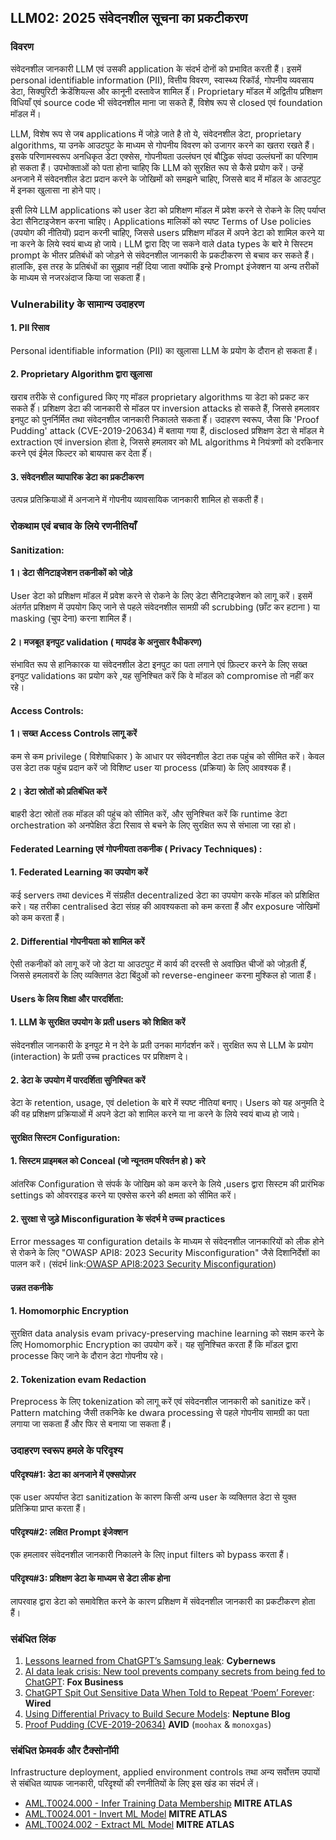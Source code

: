 ## LLM02: 2025 संवेदनशील सूचना का प्रकटीकरण

### विवरण

संवेदनशील जानकारी LLM एवं उसकी application के संदर्भ दोनों को प्रभावित करती हैं। इसमें personal identifiable information (PII), वित्तीय विवरण, स्वास्थ्य रिकॉर्ड, गोपनीय व्यवसाय डेटा, सिक्युरिटी क्रेडेंशियल्स और कानूनी दस्तावेज शामिल हैंं। Proprietary मॉडल में अद्वितीय प्रशिक्षण विधियाँ एवं source code भी संवेदनशील माना जा सकते हैं, विशेष रूप से closed एवं foundation मॉडल में।

LLM, विशेष रूप से जब applications में जोड़े जाते है तो ये, संवेदनशील डेटा, proprietary algorithms, या उनके आउटपुट के माध्यम से गोपनीय विवरण को उजागर करने का खतरा रखते हैं। इसके परिणामस्वरूप अनधिकृत डेटा एक्सेस, गोपनीयता उल्लंघन एवं बौद्धिक संपदा उल्लंघनों का परिणाम हो सकता हैं। उपभोक्ताओं को पता होना चाहिए कि LLM को सुरक्षित रूप से कैसे प्रयोग करें। उन्हें अनजाने में संवेदनशील डेटा प्रदान करने के जोखिमों को समझने चाहिए,  जिससे बाद में मॉडल के आउटपुट में इनका खुलासा ना होने पाए।

इसी लिये LLM applications को user डेटा को प्रशिक्षण मॉडल में प्रवेश करने से रोकने के लिए पर्याप्त डेटा सैनिटाइजेशन करना चाहिए। Applications मालिकों को स्पष्ट Terms of Use policies (उपयोग की नीतियों) प्रदान करनी चाहिए, जिससे users प्रशिक्षण मॉडल में अपने डेटा को शामिल करने या ना करने के लिये स्वयं बाध्य हो जाये। LLM द्वारा दिए जा सकने वाले data types के बारे मे सिस्टम prompt के भीतर प्रतिबंधों को जोड़ने से संवेदनशील जानकारी के प्रकटीकरण से बचाव कर सकते हैं। हालांकि, इस तरह के प्रतिबंधों का सुझाव नहीं दिया जाता क्योंकि इन्हे Prompt इंजेक्शन या अन्य तरीकों के माध्यम से नजरअंदाज किया जा सकता हैं।

### Vulnerability के सामान्य उदाहरण

#### 1. PII रिसाव
  Personal identifiable information (PII) का खुलासा LLM के प्रयोग के दौरान हो सकता हैं।
#### 2. Proprietary Algorithm द्वारा खुलासा
  खराब तरीके से configured किए गए मॉडल proprietary algorithms या डेटा को प्रकट कर सकते हैंं। प्रशिक्षण डेटा की जानकारी से मॉडल पर inversion attacks हो सकते हैं, जिससे हमलावर इनपुट को पुनर्निर्मित  तथा संवेदनशील जानकारी निकालते सकता  हैंं। 
  उदाहरण स्वरूप, जैसा कि 'Proof Pudding' attack (CVE-2019-20634) में बताया गया हैं, disclosed प्रशिक्षण डेटा से मॉडल मे extraction एवं inversion होता हे, जिससे हमलावर को ML algorithms मे नियंत्रणों को दरकिनार करने एवं ईमेल फिल्टर को बायपास कर देता हैंं।
#### 3. संवेदनशील व्यापारिक डेटा का प्रकटीकरण
  उत्पन्न प्रतिक्रियाओं में अनजाने में गोपनीय व्यावसायिक जानकारी शामिल हो सकती हैं।

### रोकथाम एवं बचाव के लिये रणनीतियाँ

#### Sanitization:

#### 1। डेटा सैनिटाइजेशन तकनीकों को जोड़े
  User डेटा को प्रशिक्षण मॉडल में प्रवेश करने से रोकने के लिए डेटा सैनिटाइजेशन को लागू करें। इसमें अंतर्गत प्रशिक्षण में उपयोग किए जाने से पहले संवेदनशील सामग्री की scrubbing (छाँट कर हटाना ) या masking (चुप देना) करना शामिल हैं।
#### 2। मजबूत इनपुट validation ( मापदंड के अनुसार वैधीकरण)
  संभावित रूप से हानिकारक या संवेदनशील डेटा इनपुट का पता लगाने एवं फ़िल्टर करने के लिए सख्त इनपुट validations का प्रयोग करे ,यह सुनिश्चित करें कि वे मॉडल को compromise तो नहीं कर रहे।

#### Access Controls:

#### 1। सख्त Access Controls लागू करें
  कम से कम privilege ( विशेषाधिकार ) के आधार पर संवेदनशील डेटा तक पहुंच को सीमित करें। केवल उस डेटा तक पहुंच प्रदान करें जो विशिष्ट user या process (प्रक्रिया) के लिए आवश्यक हैं।
#### 2। डेटा स्रोतों को प्रतिबंधित करें
  बाहरी डेटा स्रोतों तक मॉडल की पहुंच को सीमित करें, और सुनिश्चित करें कि runtime डेटा orchestration को अनपेक्षित डेटा रिसाव से बचने के लिए सुरक्षित रूप से संभाला जा रहा हो।

#### Federated Learning एवं गोपनीयता तकनीक ( Privacy Techniques) :

#### 1.  Federated Learning का उपयोग करें
  कई servers तथा devices में संग्रहीत decentralized डेटा का उपयोग करके मॉडल को प्रशिक्षित करे। यह तरीका centralised डेटा संग्रह की आवश्यकता को कम करता हैं और exposure जोखिमों को कम करता हैं।
#### 2.  Differential गोपनीयता को शामिल करें
  ऐसी तकनीकों को लागू करें जो डेटा या आउटपुट में कार्य की दरस्ती से अवांछित चीजों को जोड़ती हैंं, जिससे हमलावरों के लिए व्यक्तिगत डेटा बिंदुओं को reverse-engineer करना मुश्किल हो जाता हैं।

#### Users के लिय शिक्षा और पारदर्शिता:

#### 1.   LLM के सुरक्षित उपयोग के प्रती  users को शिक्षित करें
  संवेदनशील जानकारी के इनपुट मे न देने के प्रती उनका मार्गदर्शन करें। सुरक्षित रूप से LLM के प्रयोग (interaction) के प्रती उच्च practices पर प्रशिक्षण दे।
#### 2.  डेटा के उपयोग में पारदर्शिता सुनिश्चित करें
  डेटा के retention, usage, एवं deletion के बारे में स्पष्ट नीतियां बनाए। Users को यह अनुमति दे की वह प्रशिक्षण प्रक्रियाओं में अपने डेटा को शामिल करने या ना करने के लिये स्वयं बाध्य हो जाये।

#### सुरक्षित सिस्टम Configuration:

#### 1.  सिस्टम प्राइमबल को Conceal (जो न्यूनतम परिवर्तन हो ) करे 
  आंतरिक Configuration से संपर्क के जोखिम को कम करने के लिये ,users द्वारा सिस्टम की प्रारंभिक settings को ओवरराइड करने या एक्सेस करने की क्षमता को सीमित करें।
#### 2. सुरक्षा से जुड़े Misconfiguration के संदर्भ मे उच्च practices
  Error messages या configuration details के माध्यम से संवेदनशील जानकारियों को लीक होने से रोकने के लिए "OWASP API8: 2023 Security Misconfiguration" जैसे दिशानिर्देशों का पालन करें।
  (संदर्भ link:[OWASP API8:2023 Security Misconfiguration](https://owasp.org/API-Security/editions/2023/en/0xa8-security-misconfiguration/))

#### उन्नत तकनीके 

#### 1.  Homomorphic Encryption
  सुरक्षित data analysis evam privacy-preserving machine learning को सक्षम करने के लिए Homomorphic Encryption का उपयोग करें। यह सुनिश्चित करता हैं कि मॉडल द्वारा processe किए जाने के दौरान डेटा गोपनीय रहे।
#### 2.  Tokenization evam Redaction
  Preprocess के लिए tokenization को लागू करें एवं संवेदनशील जानकारी को sanitize करें। Pattern matching जैसी तकनिके ke dwara processing से पहले गोपनीय सामग्री का पता लगाया जा सकता हैं और फिर से बनाया जा सकता हैं।

### उदाहरण स्वरूप हमले के परिदृश्य

#### परिदृश्य#1: डेटा का अनजाने में एक्सपोज़र
  एक user अपर्याप्त डेटा sanitization के कारण किसी अन्य user के व्यक्तिगत डेटा से युक्त प्रतिक्रिया प्राप्त करता हैं।
#### परिदृश्य#2: लक्षित Prompt इंजेक्शन
  एक हमलावर संवेदनशील जानकारी निकालने के लिए input filters को bypass करता हैं।
#### परिदृश्य#3: प्रशिक्षण डेटा के माध्यम से डेटा लीक होना
  लापरवाह द्वारा डेटा को समावेशित करने के कारण  प्रशिक्षण में संवेदनशील जानकारी का प्रकटीकरण होता हैं।

### संबंधित लिंक

1. [Lessons learned from ChatGPT’s Samsung leak](https://cybernews.com/security/chatgpt-samsung-leak-explained-lessons/): **Cybernews**
2. [AI data leak crisis: New tool prevents company secrets from being fed to ChatGPT](https://www.foxbusiness.com/politics/ai-data-leak-crisis-prevent-company-secrets-chatgpt): **Fox Business**
3. [ChatGPT Spit Out Sensitive Data When Told to Repeat ‘Poem’ Forever](https://www.wired.com/story/chatgpt-poem-forever-security-roundup/): **Wired**
4. [Using Differential Privacy to Build Secure Models](https://neptune.ai/blog/using-differential-privacy-to-build-secure-models-tools-methods-best-practices): **Neptune Blog**
5. [Proof Pudding (CVE-2019-20634)](https://avidml.org/database/avid-2023-v009/) **AVID** (`moohax` & `monoxgas`)

### संबंधित फ्रेमवर्क और टैक्सोनॉमी

Infrastructure deployment, applied environment controls  तथा अन्य सर्वोत्तम उपायों से संबंधित व्यापक जानकारी, परिदृश्यों की रणनीतियों के लिए इस खंड का संदर्भ लें।

- [AML.T0024.000 - Infer Training Data Membership](https://atlas.mitre.org/techniques/AML.T0024.000) **MITRE ATLAS**
- [AML.T0024.001 - Invert ML Model](https://atlas.mitre.org/techniques/AML.T0024.001) **MITRE ATLAS**
- [AML.T0024.002 - Extract ML Model](https://atlas.mitre.org/techniques/AML.T0024.002) **MITRE ATLAS**
